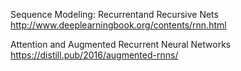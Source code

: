 Sequence Modeling: Recurrentand Recursive Nets
http://www.deeplearningbook.org/contents/rnn.html

Attention and Augmented Recurrent Neural Networks
https://distill.pub/2016/augmented-rnns/

